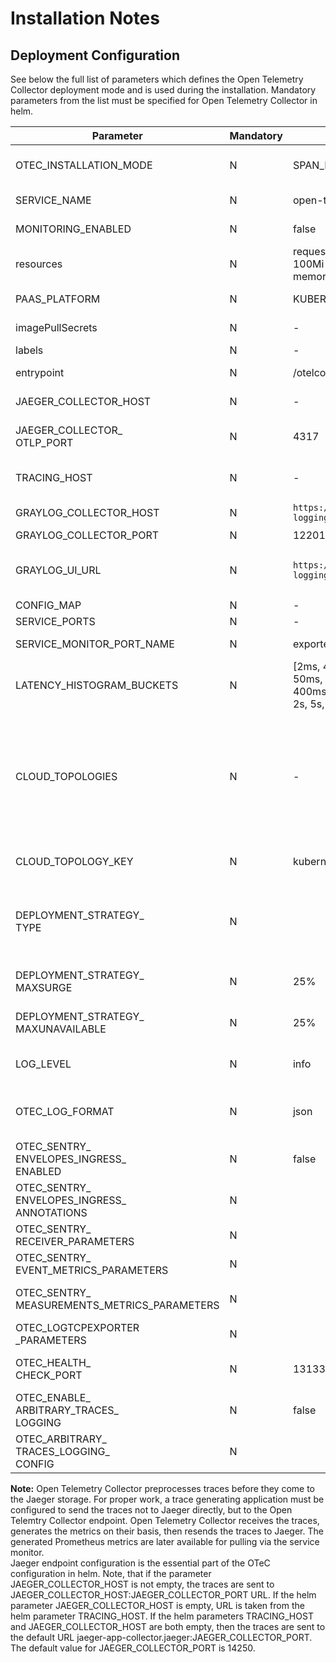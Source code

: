 # Installation Notes

## Deployment Configuration

See below the full list of parameters which defines the Open Telemetry Collector deployment mode and is used during the
installation. Mandatory parameters from the list must be specified for Open Telemetry Collector in helm.  

| Parameter                                         | Mandatory | Default                                                                                    | Value Example               | Description                                                                                                                                                                                                                                                                                                |
| ------------------------------------------------- | --------- | ------------------------------------------------------------------------------------------ | --------------------------- | ---------------------------------------------------------------------------------------------------------------------------------------------------------------------------------------------------------------------------------------------------------------------------------------------------------- |
| OTEC_INSTALLATION_MODE                            | N         | SPAN_METRICS_PROCESSOR                                                                     | `SPAN_METRICS_PROCESSOR`    | The type of OOB configuration (SPAN_METRICS_PROCESSOR or SENTRY_ENVELOPES_PROCESSING)                                                                                                                                                                                                                      |
| SERVICE_NAME                                      | N         | open-telemetry-collector                                                                   | `open-telemetry-collector`  | The Kubernetes service name for Open Telemetry Collector.                                                                                                                                                                                                                                                  |
| MONITORING_ENABLED                                | N         | false                                                                                      | `false`                     | Disables and enables the service monitor.                                                                                                                                                                                                                                                                  |
| resources                                         | N         | requests: cpu: 100m  memory: 100Mi  limits: cpu: 200m memory: 200Mi                        |                             | Set up this object to use custom profiles configuration.                                                                                                                                                                                                                                                   |
| PAAS_PLATFORM                                     | N         | KUBERNETES                                                                                 | 'KUBERNETES' or 'OPENSHIFT' | The name of type cloud environment                                                                                                                                                                                                                                                                         |
| imagePullSecrets                                  | N         | -                                                                                          |                             | K8s imagePullSecrets for private registry access.                                                                                                                                                                                                                                                          |
| labels                                            | N         | -                                                                                          |                             | The Kubernetes labels setup.                                                                                                                                                                                                                                                                               |
| entrypoint                                        | N         | /otelcol-contrib                                                                           | /otelcol-contrib            | The path to the opentelemetry binary.                                                                                                                                                                                                                                                                      |
| JAEGER_COLLECTOR_HOST                             | N         | -                                                                                          | jaeger-app-collector.jaeger | The Jaeger hostname or IP.                                                                                                                                                                                                                                                                                 |
| JAEGER_COLLECTOR_<br>OTLP_PORT                    | N         | 4317                                                                                       | 4317                        | The port for the Jaeger service OpenTelemetry Protocol span reporting API.                                                                                                                                                                                                                                 |
| TRACING_HOST                                      | N         | -                                                                                          | jaeger-app-collector.jaeger | Jaeger URL. It is used if JAEGER_COLLECTOR_HOST is not set.                                                                                                                                                                                                                                                |
| GRAYLOG_COLLECTOR_HOST                            | N         | `https://graylog-logging.${CLOUD_PUBLIC_HOST}`                                             |                             | The Graylog hostname or IP to which OTeC sends data from traces                                                                                                                                                                                                                                            |
| GRAYLOG_COLLECTOR_PORT                            | N         | 12201                                                                                      | 12201                       | The port for the Graylog service.                                                                                                                                                                                                                                                                          |
| GRAYLOG_UI_URL                                    | N         | `https://graylog-logging.${CLOUD_PUBLIC_HOST}`                                             |                             | The Graylog hostname or IP. It is used if GRAYLOG_COLLECTOR_HOST is not set.                                                                                                                                                                                                                               |
| CONFIG_MAP                                        | N         | -                                                                                          |                             | Config map customization.                                                                                                                                                                                                                                                                                  |
| SERVICE_PORTS                                     | N         | -                                                                                          |                             | Customization for service.ports.                                                                                                                                                                                                                                                                           |
| SERVICE_MONITOR_PORT_NAME                         | N         | exporter-prom                                                                              | exporter-prom               | Customization for ServiceMonitor port.                                                                                                                                                                                                                                                                     |
| LATENCY_HISTOGRAM_BUCKETS                         | N         | [2ms, 4ms, 6ms, 8ms, 10ms, 50ms, 100ms, 200ms, 400ms, 800ms, 1s, 1400ms, 2s, 5s, 10s, 15s] | [100ms, 1s, 10s]            | The list of durations defining the latency histogram buckets. If it is not set, the default list is used.                                                                                                                                                                                                  |
| CLOUD_TOPOLOGIES                                  | N         | -                                                                                          |                             | Array of topology settings for topologySpreadConstraints. Each array element must contain at least 'topologyKey' attribute. Other supported attributes are 'maxSkew' and 'whenUnsatisfiable', which are optional. This parameter has higher priority over CLOUD_TOPOLOGY_KEY. Should not be an empty list. |
| CLOUD_TOPOLOGY_KEY                                | N         | kubernetes.io/hostname                                                                     |                             | Defines topologyKey in topologySpreadConstraints. This is a BWC parameter.                                                                                                                                                                                                                                 |
| DEPLOYMENT_STRATEGY_<br>TYPE                      | N         |                                                                                            |                             | The Kubernetes rolling update deployment strategy. Possible values are "recreate", "best_effort_controlled_rollout", "ramped_slow_rollout", and "custom_rollout".                                                                                                                                          |
| DEPLOYMENT_STRATEGY_<br>MAXSURGE                  | N         | 25%                                                                                        | 25%                         | The parameter sets maxSurge if DEPLOYMENT_STRATEGY_TYPE is "custom_rollout".                                                                                                                                                                                                                               |
| DEPLOYMENT_STRATEGY_<br>MAXUNAVAILABLE            | N         | 25%                                                                                        | 25%                         | The parameter sets maxUnavailable if DEPLOYMENT_STRATEGY_TYPE is "custom_rollout".                                                                                                                                                                                                                         |
| LOG_LEVEL                                         | N         | info                                                                                       | info                        | The parameter indicates the OTeC log level. The possible values are "debug", "info", "warn", and "error".                                                                                                                                                                                                  |
| OTEC_LOG_FORMAT                                   | N         | json                                                                                       | text                        | The parameter allows to specify log format. It might be convenient to use text format for dev purposes. Json is strongly recommended on prod.                                                                                                                                                              |
| OTEC_SENTRY_<br>ENVELOPES_INGRESS_<br>ENABLED     | N         | false                                                                                      | true                        | The parameter allows to enable the default sentry ingress.                                                                                                                                                                                                                                                 |
| OTEC_SENTRY_<br>ENVELOPES_INGRESS_<br>ANNOTATIONS | N         |                                                                                            | string map in YAML format   | The parameter allows to specify the annotations map for the sentry ingress.                                                                                                                                                                                                                                |
| OTEC_SENTRY_<br>RECEIVER_PARAMETERS               | N         |                                                                                            | Object                      | The parameter allows to customize sentry receiver parameters.                                                                                                                                                                                                                                              |
| OTEC_SENTRY_<br>EVENT_METRICS_PARAMETERS          | N         |                                                                                            | Object                      | The parameter allows to customize setry event metrics parameters.                                                                                                                                                                                                                                          |
| OTEC_SENTRY_<br>MEASUREMENTS_METRICS_PARAMETERS   | N         |                                                                                            | Object                      | The parameter allows to customize setry measurements metrics parameters.                                                                                                                                                                                                                                   |
| OTEC_LOGTCPEXPORTER<br>_PARAMETERS                | N         |                                                                                            | Object                      | The parameter allows to customize logtcpexporter parameters.                                                                                                                                                                                                                                               |
| OTEC_HEALTH_<br>CHECK_PORT                        | N         | 13133                                                                                      | 13133                       | The parameter allows to customize OTeC health check port wich is used for liveness and readiness probes                                                                                                                                                                                                    |
| OTEC_ENABLE_<br>ARBITRARY_TRACES_<br>LOGGING      | N         | false                                                                                      | false                       | The parameter allows to enable arbitrary traces logging.                                                                                                                                                                                                                                                   |
| OTEC_ARBITRARY_<br>TRACES_LOGGING_<br>CONFIG      | N         |                                                                                            | Object                      | The parameter allows to customize arbitrary traces logging configuration.                                                                                                                                                                                                                                  |

**Note:** Open Telemetry Collector preprocesses traces before they come to the Jaeger storage. For proper work, a trace
generating application must be configured to send the traces not to Jaeger directly, but to the Open Telemtry Collector
endpoint. Open Telemetry Collector receives the traces, generates the metrics on their basis, then resends the traces to
Jaeger. The generated Prometheus metrics are later available for pulling via the service monitor.  
Jaeger endpoint configuration is the essential part of the OTeC configuration in helm. Note, that if the parameter
JAEGER_COLLECTOR_HOST is not empty, the traces are sent to JAEGER_COLLECTOR_HOST:JAEGER_COLLECTOR_PORT URL. If the helm
parameter JAEGER_COLLECTOR_HOST is empty, URL is taken from the helm parameter TRACING_HOST. If the helm parameters
TRACING_HOST and JAEGER_COLLECTOR_HOST are both empty, then the traces are sent to the default URL
jaeger-app-collector.jaeger:JAEGER_COLLECTOR_PORT. The default value for JAEGER_COLLECTOR_PORT is 14250.  